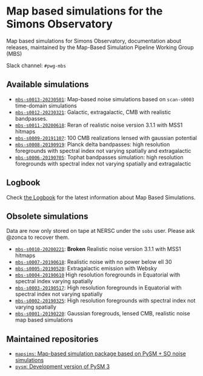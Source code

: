 Map based simulations for the Simons Observatory
================================================

Map based simulations for Simons Observatory, documentation about releases, maintained by the Map-Based Simulation Pipeline Working Group (MBS)

Slack channel: `#pwg-mbs`

## Available simulations

* [`mbs-s0013-20230501`](mbs-s0013-20230501/README.md): Map-based noise simulations based on `scan-s0003` time-domain simulations
* [`mbs-s0012-20230321`](mbs-s0012-20230321/README.md): Galactic, extragalactic, CMB with realistic bandpasses.
* [`mbs-s0011-20200618`](202006_noise/README.md): Reran of realistic noise version 3.1.1 with MSS1 hitmaps
* [`mbs-s0009-20191107`](201911_lensed_cmb/README.md): 100 CMB realizations lensed with gaussian potential
* [`mbs-s0008-20190919`](201909_highres_foregrounds_extragalactic_planck_deltabandpass/README.md): Planck delta bandpasses: high resolution foregrounds with spectral index not varying spatially and extragalactic
* [`mbs-s0006-20190705`](201906_highres_foregrounds_extragalactic_tophat/README.md): Tophat bandpasses simulation: high resolution foregrounds with spectral index not varying spatially and extragalactic

## Logbook

Check [the Logbook](LOGBOOK.md) for the latest information about Map Based Simulations.

## Obsolete simulations

Data are now only stored on tape at NERSC under the `sobs` user. Please ask @zonca to recover them.

* [`mbs-s0010-20200221`](202002_noise/README.md): **Broken** Realistic noise version 3.1.1 with MSS1 hitmaps
* [`mbs-s0007-20190618`](201906_noise_no_lowell/README.md): Realistic noise with no power below ell 30
* [`mbs-s0005-20190520`](201905_extragalactic/README.md): Extragalactic emission with Websky
* [`mbs-s0004-20190610`](201904_highres_foregrounds_variable_spectral_index/README.md) High resolution foregrounds in Equatorial with spectral index varying spatially
* [`mbs-s0003-20190517`](201904_highres_foregrounds_equatorial/README.md): High resolution foregrounds in Equatorial with spectral index not varying spatially
* [`mbs-s0002-20190325`](201903_highres_foregrounds/README.md): High resolution foregrounds with spectral index not varying spatially
* [`mbs-s0001-20190220`](201901_gaussian_fg_lensed_cmb_realistic_noise/README.md): Gaussian foregrouds, lensed CMB, realistic noise map based simulations

## Maintained repositories

* [`mapsims`: Map-based simulation package based on PySM + SO noise simulations](https://github.com/galsci/mapsims)
* [`pysm`: Development version of PySM 3](https://github.com/galsci/pysm)
